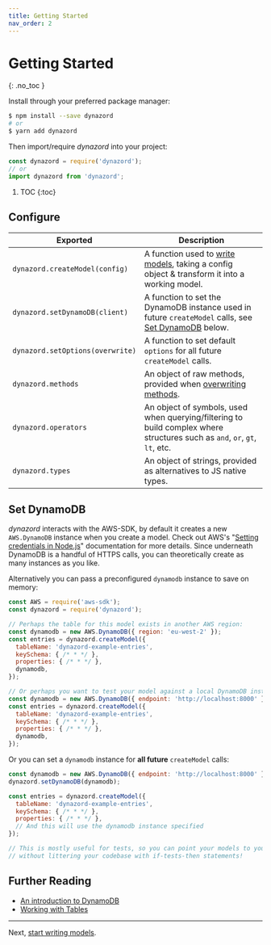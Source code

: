 ```yaml
---
title: Getting Started
nav_order: 2
---
```


# Getting Started
{: .no_toc }

Install through your preferred package manager:

```bash
$ npm install --save dynazord
# or
$ yarn add dynazord
```

Then import/require _dynazord_ into your project:

```js
const dynazord = require('dynazord');
// or
import dynazord from 'dynazord';
```

1. TOC
{:toc}

## Configure

Exported | Description
---- | ----
`dynazord.createModel(config)` | A function used to [write models](./Writing-Models.md), taking a config object & transform it into a working model.
`dynazord.setDynamoDB(client)` | A function to set the DynamoDB instance used in future `createModel` calls, see [Set DynamoDB](#set-dynamodb) below.
`dynazord.setOptions(overwrite)` | A function to set default `options` for all future `createModel` calls.
`dynazord.methods` | An object of raw methods, provided when [overwriting methods](#overwriting-methods).
`dynazord.operators` | An object of symbols, used when querying/filtering to build complex where structures such as `and`, `or`, `gt`, `lt`, etc.
`dynazord.types` | An object of strings, provided as alternatives to JS native types.

## Set DynamoDB

_dynazord_ interacts with the AWS-SDK, by default it creates a new `AWS.DynamoDB` instance when you create a model. Check out AWS's "[Setting credentials in Node.js](https://docs.aws.amazon.com/sdk-for-javascript/v2/developer-guide/setting-credentials-node.html)" documentation for more details. Since underneath DynamoDB is a handful of HTTPS calls, you can theoretically create as many instances as you like.

Alternatively you can pass a preconfigured `dynamodb` instance to save on memory:

```js
const AWS = require('aws-sdk');
const dynazord = require('dynazord');

// Perhaps the table for this model exists in another AWS region:
const dynamodb = new AWS.DynamoDB({ region: 'eu-west-2' });
const entries = dynazord.createModel({
  tableName: 'dynazord-example-entries',
  keySchema: { /* * */ },
  properties: { /* * */ },
  dynamodb,
});

// Or perhaps you want to test your model against a local DynamoDB instance (such as dynamodb-local or localstack):
const dynamodb = new AWS.DynamoDB({ endpoint: 'http://localhost:8000' });
const entries = dynazord.createModel({
  tableName: 'dynazord-example-entries',
  keySchema: { /* * */ },
  properties: { /* * */ },
  dynamodb,
});
```

Or you can set a `dynamodb` instance for **all future** `createModel` calls:

```js
const dynamodb = new AWS.DynamoDB({ endpoint: 'http://localhost:8000' });
dynazord.setDynamoDB(dynamodb);

const entries = dynazord.createModel({
  tableName: 'dynazord-example-entries',
  keySchema: { /* * */ },
  properties: { /* * */ },
  // And this will use the dynamodb instance specified
});

// This is mostly useful for tests, so you can point your models to your local DynamoDB instance
// without littering your codebase with if-tests-then statements!
```

## Further Reading

- [An introduction to DynamoDB](https://gist.github.com/jlafon/d8f91086e3d00c4bff3b)
- [Working with Tables](https://docs.aws.amazon.com/amazondynamodb/latest/developerguide/WorkingWithTables.Basics.html)

---

Next, [start writing models](./Writing-Models).
